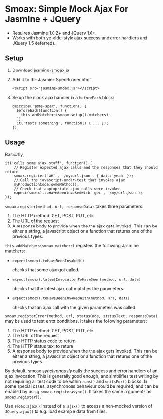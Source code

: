 # Smoax: Simple Mock Ajax For Jasmine + JQuery

*  Requires Jasmine 1.0.2+ and JQuery 1.6+.
*  Works with both ye-olde-style ajax success and error handlers and JQuery 1.5 deferreds.

## Setup

1.  Download [jasmine-smoax.js](https://raw.github.com/mtkopone/smoax/master/jasmine-smoax.js)
2.  Add it to the Jasmine SpecRunner.html:

        <script src="jasmine-smoax.js"></script>

3.  Setup the mock ajax handler in a `beforeEach` block: 

        describe('some-spec', function() {
          beforeEach(function() {
            this.addMatchers(smoax.setup().matchers);
          });
          it('tests something', function() { ... });
        });
        
## Usage

Basically,

    it('calls some ajax stuff', function() {
	    // Register expected ajax calls and the responses that they should return
	    smoax.register('GET', '/my/url.json', { data:'yeah' });
        // Call the javascript-under-test that invokes ajax
        myProductionCode.someMethod();
        // Check that appropriate ajax calls were invoked
        expect(smoax).toHaveBeenInvokedWith('get', '/my/url.json');
    });

`smoax.register(method, url, responseData)` takes three parameters:

1.  The HTTP method: GET, POST, PUT, etc.
2.  The URL of the request
3.  A response body to provide when the the ajax gets invoked. This can be either a string, a javascript object or a function that returns one of the previous types.

`this.addMatchers(smoax.matchers)` registers the following Jasmine matchers:

*  `expect(smoax).toHaveBeenInvoked()`
    
    checks that some ajax got called.

*  `expect(smoax).latestInvocationToHaveBeen(method, url, data)`

    checks that the latest ajax call matches the parameters.

*  `expect(smoax).toHaveBeenInvokedWith(method, url, data)`

    checks that an ajax call with the given parameters was called.

`smoax.registerError(method, url, statusCode, statusText, responseData)` may be used to test error conditions. It takes the following parameters:

1.  The HTTP method: GET, POST, PUT, etc.
2.  The URL of the request
3.  The HTTP status code to return  
4.  The HTTP status text to return
5.  A response body to provide when the the ajax gets invoked. This can be either a string, a javascript object or a function that returns one of the previous types.

By default, smoax *synchronously* calls the success and error handlers of an ajax invocation. This is generally good enough, and simplifies test writing by not requiring all test code to be within `runs()` and `waitsFor()` blocks. In some special cases, asynchronous behaviour could be required, and can be enabled by using `smoax.registerAsync()`. It takes the same arguments as `smoax.register()`.

Use `smoax.ajax()` instead of `$.ajax()` to access a non-mocked version of `JQuery.ajax()` to e.g. load example data from files.
